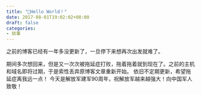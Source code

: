 ```yaml
---
title: "🔦Hello World！"
date: 2017-08-01T19:02:02+08:00
draft: false
categories:
- 琐事
---
```


之前的博客已经有一年多没更新了，一旦停下来想再次出发就难了。

<!--more-->
期间多次想回来，但是又一次次被拖延症打败，拖着拖着就到现在了。之前的主机和域名即将过期，于是索性丢弃原博客文章重新开始。
依旧不定期更新，希望拖延症离我远一点！
今天是解放军建军90周年，祝解放军越来越强大！向中国军人致敬！
